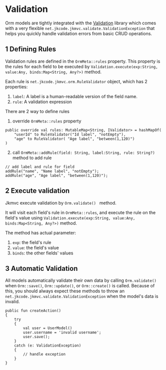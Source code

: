# Validation

Orm models are tightly integrated with the [Validation](../common/validation/validation.md) library which comes with a very flexible `net.jkcode.jkmvc.validate.ValidationException` that helps you quickly handle validation errors from basic CRUD operations.

## 1 Defining Rules

Validation rules are defined in the `OrmMeta::rules` property. This property is the rules for each field to be executed by `Validation.execute(exp:String, value:Any, binds:Map<String, Any?>)` method.

Each rule is `net.jkcode.jkmvc.orm.RuleValidator` object, which has 2 properties:
1. `label`: A label is a human-readable version of the field name.
2. `rule`: A validation expression

There are 2 way to define rules
1. override `OrmMeta::rules` property

```
public override val rules: MutableMap<String, IValidator> = hashMapOf(
	"userId" to RuleValidator("Id label", "notEmpty"),
	"age" to RuleValidator( "Age label", "between(1,120)")
)
```

2. call `OrmMeta::addRule(field: String, label:String, rule: String?)` method to add rule

```
// add label and rule for field
addRule("name", "Name label", "notEmpty");
addRule("age", "Age label", "between(1,120)");
```

## 2 Execute validation

Jkmvc execute validation by `Orm.validate() ` method.

It will visit each field's rule in `OrmMeta::rules`, and execute the rule on the field's value using `Validation.execute(exp:String, value:Any, binds:Map<String, Any?>)` method.

The method has actual parameter:
1. `exp`: the field's rule
2. `value`: the field's value
3. `binds`: the other fields' values

## 3 Automatic Validation

All models automatically validate their own data by calling `Orm.validate()` when `Orm::save()`, `Orm::update()`, or `Orm::create()` is called. Because of this, you should always expect these methods to throw an `net.jkcode.jkmvc.validate.ValidationException` when the model's data is invalid.

```
public fun createAction()
{
	try
	{
		val user = UserModel()
		user.username = 'invalid username';
		user.save();
	}
	catch (e: ValidationException)
	{
		// handle exception
	}
}
```